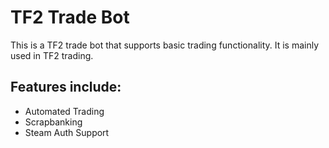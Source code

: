 # TF2 Trade Bot 
This is a TF2 trade bot that supports basic trading functionality. It is mainly used in TF2 trading.
## Features include:
* Automated Trading
* Scrapbanking
* Steam Auth Support